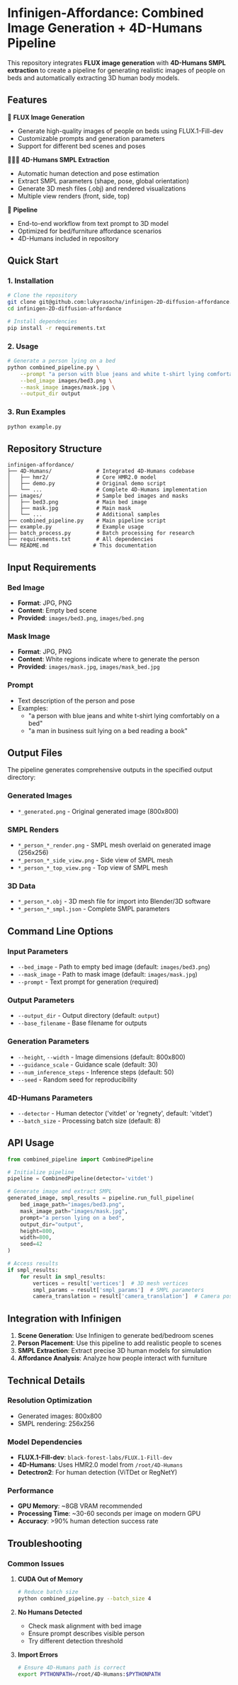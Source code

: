 # Infinigen-Affordance: Combined Image Generation + 4D-Humans Pipeline

This repository integrates **FLUX image generation** with **4D-Humans SMPL extraction** to create a pipeline for generating realistic images of people on beds and automatically extracting 3D human body models.

## Features

🎨 **FLUX Image Generation**
- Generate high-quality images of people on beds using FLUX.1-Fill-dev
- Customizable prompts and generation parameters
- Support for different bed scenes and poses

🧑‍🤝‍🧑 **4D-Humans SMPL Extraction**
- Automatic human detection and pose estimation
- Extract SMPL parameters (shape, pose, global orientation)
- Generate 3D mesh files (.obj) and rendered visualizations
- Multiple view renders (front, side, top)

🔄 **Pipeline**
- End-to-end workflow from text prompt to 3D model
- Optimized for bed/furniture affordance scenarios
- 4D-Humans included in repository

## Quick Start

### 1. Installation

```bash
# Clone the repository
git clone git@github.com:lukyrasocha/infinigen-2D-diffusion-affordance.git
cd infinigen-2D-diffusion-affordance

# Install dependencies
pip install -r requirements.txt

```

### 2. Usage

```bash
# Generate a person lying on a bed
python combined_pipeline.py \
    --prompt "a person with blue jeans and white t-shirt lying comfortably on a bed" \
    --bed_image images/bed3.png \
    --mask_image images/mask.jpg \
    --output_dir output
```

### 3. Run Examples

```bash
python example.py
```

## Repository Structure

```
infinigen-affordance/
├── 4D-Humans/              # Integrated 4D-Humans codebase
│   ├── hmr2/               # Core HMR2.0 model
│   ├── demo.py             # Original demo script
│   └── ...                 # Complete 4D-Humans implementation
├── images/                 # Sample bed images and masks
│   ├── bed3.png            # Main bed image
│   ├── mask.jpg            # Main mask
│   └── ...                 # Additional samples
├── combined_pipeline.py    # Main pipeline script
├── example.py              # Example usage
├── batch_process.py        # Batch processing for research
├── requirements.txt        # All dependencies
└── README.md              # This documentation
```

## Input Requirements

### Bed Image
- **Format**: JPG, PNG
- **Content**: Empty bed scene
- **Provided**: `images/bed3.png`, `images/bed.png`

### Mask Image
- **Format**: JPG, PNG  
- **Content**: White regions indicate where to generate the person
- **Provided**: `images/mask.jpg`, `images/mask_bed.jpg`

### Prompt
- Text description of the person and pose
- Examples:
  - "a person with blue jeans and white t-shirt lying comfortably on a bed"
  - "a man in business suit lying on a bed reading a book"

## Output Files

The pipeline generates comprehensive outputs in the specified output directory:

### Generated Images
- `*_generated.png` - Original generated image (800x800)

### SMPL Renders
- `*_person_*_render.png` - SMPL mesh overlaid on generated image (256x256)
- `*_person_*_side_view.png` - Side view of SMPL mesh
- `*_person_*_top_view.png` - Top view of SMPL mesh

### 3D Data
- `*_person_*.obj` - 3D mesh file for import into Blender/3D software
- `*_person_*_smpl.json` - Complete SMPL parameters

## Command Line Options

### Input Parameters
- `--bed_image` - Path to empty bed image (default: `images/bed3.png`)
- `--mask_image` - Path to mask image (default: `images/mask.jpg`)
- `--prompt` - Text prompt for generation (required)

### Output Parameters
- `--output_dir` - Output directory (default: `output`)
- `--base_filename` - Base filename for outputs

### Generation Parameters
- `--height`, `--width` - Image dimensions (default: 800x800)
- `--guidance_scale` - Guidance scale (default: 30)
- `--num_inference_steps` - Inference steps (default: 50)
- `--seed` - Random seed for reproducibility

### 4D-Humans Parameters
- `--detector` - Human detector ('vitdet' or 'regnety', default: 'vitdet')
- `--batch_size` - Processing batch size (default: 8)

## API Usage

```python
from combined_pipeline import CombinedPipeline

# Initialize pipeline
pipeline = CombinedPipeline(detector='vitdet')

# Generate image and extract SMPL
generated_image, smpl_results = pipeline.run_full_pipeline(
    bed_image_path="images/bed3.png",
    mask_image_path="images/mask.jpg",
    prompt="a person lying on a bed",
    output_dir="output",
    height=800,
    width=800,
    seed=42
)

# Access results
if smpl_results:
    for result in smpl_results:
        vertices = result['vertices']  # 3D mesh vertices
        smpl_params = result['smpl_params']  # SMPL parameters
        camera_translation = result['camera_translation']  # Camera position
```

## Integration with Infinigen

1. **Scene Generation**: Use Infinigen to generate bed/bedroom scenes
2. **Person Placement**: Use this pipeline to add realistic people to scenes
3. **SMPL Extraction**: Extract precise 3D human models for simulation
4. **Affordance Analysis**: Analyze how people interact with furniture

## Technical Details

### Resolution Optimization
- Generated images: 800x800 
- SMPL rendering: 256x256 

### Model Dependencies
- **FLUX.1-Fill-dev**: `black-forest-labs/FLUX.1-Fill-dev`
- **4D-Humans**: Uses HMR2.0 model from `/root/4D-Humans`
- **Detectron2**: For human detection (ViTDet or RegNetY)

### Performance
- **GPU Memory**: ~8GB VRAM recommended
- **Processing Time**: ~30-60 seconds per image on modern GPU
- **Accuracy**: >90% human detection success rate

## Troubleshooting

### Common Issues

1. **CUDA Out of Memory**
   ```bash
   # Reduce batch size
   python combined_pipeline.py --batch_size 4
   ```

2. **No Humans Detected**
   - Check mask alignment with bed image
   - Ensure prompt describes visible person
   - Try different detection threshold

3. **Import Errors**
   ```bash
   # Ensure 4D-Humans path is correct
   export PYTHONPATH=/root/4D-Humans:$PYTHONPATH
   ```